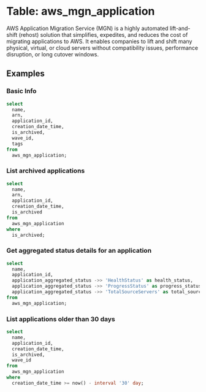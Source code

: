 # Table: aws_mgn_application

AWS Application Migration Service (MGN) is a highly automated lift-and-shift (rehost) solution that simplifies, expedites, and reduces the cost of migrating applications to AWS. It enables companies to lift and shift many physical, virtual, or cloud servers without compatibility issues, performance disruption, or long cutover windows.

## Examples

### Basic Info

```sql
select
  name,
  arn,
  application_id,
  creation_date_time,
  is_archived,
  wave_id,
  tags
from
  aws_mgn_application;
```

### List archived applications

```sql
select
  name,
  arn,
  application_id,
  creation_date_time,
  is_archived
from
  aws_mgn_application
where
  is_archived;
```

### Get aggregated status details for an application

```sql
select
  name,
  application_id,
  application_aggregated_status ->> 'HealthStatus' as health_status,
  application_aggregated_status ->> 'ProgressStatus' as progress_status,
  application_aggregated_status ->> 'TotalSourceServers' as total_source_servers
from
  aws_mgn_application;
```

### List applications older than 30 days

```sql
select
  name,
  application_id,
  creation_date_time,
  is_archived,
  wave_id
from
  aws_mgn_application
where
  creation_date_time >= now() - interval '30' day;
```
